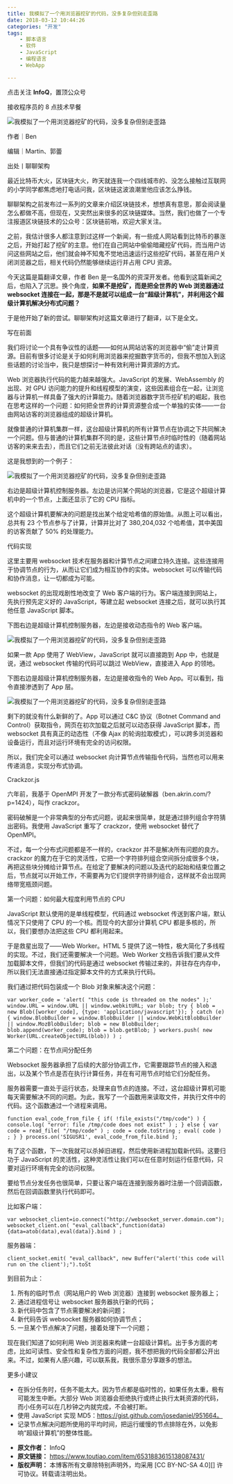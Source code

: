 ```yaml
---
title: 我模拟了一个用浏览器挖矿的代码，没多复杂但别走歪路
date: 2018-03-12 10:44:26
categories: "开发"
tags:
	- 脚本语言
	- 软件
	- JavaScript
	- 编程语言
	- WebApp

---
```


点击关注 **InfoQ**，置顶公众号

接收程序员的 8 点技术早餐

![我模拟了一个用浏览器挖矿的代码，没多复杂但别走歪路][YMUR-MFNU-FZ6J.jpg]

作者｜Ben

编辑｜Martin、郭蕾

出处丨聊聊架构

最近比特币大火，区块链大火，昨天就连我一个四线城市的、没怎么接触过互联网的小学同学都焦虑地打电话问我，区块链这波浪潮里他应该怎么挣钱。

聊聊架构之前发布过一系列的文章来介绍区块链技术，想想真有意思，那会阅读量怎么都做不高，但现在，又突然出来很多的区块链媒体。当然，我们也做了一个专注报道区块链技术的公众号：区块链前哨，欢迎大家关注。

之前，我估计很多人都注意到过这样一个新闻，有一些成人网站看到比特币的暴涨之后，开始打起了挖矿的主意。他们在自己网站中偷偷暗藏挖矿代码，而当用户访问这些网站之后，他们就会神不知鬼不觉地迅速运行这些挖矿代码，甚至在用户关闭浏览器之后，相关代码仍然能够继续运行并占用 CPU 资源。

今天这篇是篇翻译文章，作者 Ben 是一名国外的资深开发者。他看到这篇新闻之后，也陷入了沉思。换个角度，**如果不是挖矿，而是把全世界的 Web 浏览器通过 websocket 连接在一起，那是不是就可以组成一台“超级计算机”，并利用这个超级计算机解决分布式问题？**

于是他开始了新的尝试。聊聊架构对这篇文章进行了翻译，以下是全文。

写在前面

我们将讨论一个具有争议性的话题——如何从网站访客的浏览器中“偷”走计算资源。目前有很多讨论是关于如何利用浏览器来挖掘数字货币的，但我不想加入到这些话题的讨论当中，我只是想探讨一种有效利用计算资源的方式。

Web 浏览器执行代码的能力越来越强大。JavaScript 的发展、WebAssembly 的出现、对 GPU 访问能力的提升和线程模型的演变，这些因素组合在一起，让浏览器与计算机一样具备了强大的计算能力。随着浏览器数字货币挖矿机的崛起，我也在思考这样的一个问题：如何把全世界的计算资源整合成一个单独的实体——一台由网站访客的浏览器组成的超级计算机。

就像普通的计算机集群一样，这台超级计算机的所有计算节点在协调之下共同解决一个问题。但与普通的计算机集群不同的是，这些计算节点时临时性的（随着网站访客的来来去去），而且它们之前无法彼此对话（没有跨站点的请求）。

这是我想到的一个例子：

![我模拟了一个用浏览器挖矿的代码，没多复杂但别走歪路][EYN2-AEZJ-RJUB.jpg]

右边是超级计算机控制服务器。左边是访问某个网站的浏览器，它是这个超级计算机中的一个节点，上面还显示了它的 CPU 指标。

这个超级计算机要解决的问题是找出某个给定哈希值的原始值。从图上可以看出，总共有 23 个节点参与了计算，计算并比对了 380,204,032 个哈希值，其中美国的访客贡献了 50% 的处理能力。

代码实现

这里主要用 websocket 技术在服务器和计算节点之间建立持久连接。这些连接用于协调节点的行为，从而让它们成为相互协作的实体。websocket 可以传输代码和协作消息，让一切都成为可能。

websocket 的出现戏剧性地改变了 Web 客户端的行为。客户端连接到网站上，先执行预先定义好的 JavaScript，等建立起 websocket 连接之后，就可以执行其他任意 JavaScript 脚本。

下图右边是超级计算机控制服务器，左边是接收动态指令的 Web 客户端。

![我模拟了一个用浏览器挖矿的代码，没多复杂但别走歪路][ENM6-JU2E-6BY3.gif]

如果一款 App 使用了 WebView，JavaScript 就可以直接跑到 App 中，也就是说，通过 websocket 传输的代码可以跳过 WebView，直接进入 App 的领地。

下图右边是超级计算机控制服务器，左边是接收指令的 Web App。可以看到，指令直接渗透到了 App 层。

![我模拟了一个用浏览器挖矿的代码，没多复杂但别走歪路][NIVA-3IUR-YZBJ.gif]

剩下的就没有什么新鲜的了。App 可以通过 C&C 协议（Botnet Command and Control）获取指令，网页在初次加载之后就可以动态获得 JavaScript 脚本，而 websocket 具有真正的动态性（不像 Ajax 的轮询拉取模式），可以跨多浏览器和设备运行，而且对运行环境有完全的访问权限。

所以，我们完全可以通过 websocket 向计算节点传输指令代码，当然也可以用来传递消息，实现分布式协调。

Crackzor.js

六年前，我基于 OpenMPI 开发了一款分布式密码破解器（ben.akrin.com/?p=1424），叫作 crackzor。

密码破解是一个非常典型的分布式问题，说起来很简单，就是通过排列组合字符猜出密码。我使用 JavaScript 重写了 crackzor，使用 websocket 替代了 OpenMPI。

不过，每一个分布式问题都是不一样的，crackzor 并不是解决所有问题的良方。crackzor 的魔力在于它的灵活性，它把一个字符排列组合空间拆分成很多个块，再把这些块分摊给计算节点。在给定了要解决的问题以及迭代的起始和结束位置之后，节点就可以开始工作，不需要再为它们提供字符排列组合，这样就不会出现网络带宽瓶颈问题。

第一个问题：如何最大程度利用节点的 CPU

JavaScript 默认使用的是单线程模型，代码通过 websocket 传送到客户端，默认情况下只使用了 CPU 的一个核。而现今的大部分计算机 CPU 都是多核的，所以，我们要想办法把这些 CPU 都利用起来。

于是救星出现了——Web Worker。HTML 5 提供了这一特性，极大简化了多线程的实现。不过，我们还需要解决一个问题。Web Worker 文档告诉我们要从文件加载脚本文件，但我们的代码是通过 websocket 传输过来的，并驻存在内存中，所以我们无法直接通过指定脚本文件的方式来执行代码。

我们通过把代码包装成一个 Blob 对象来解决这个问题：

``````````
var worker_code = 'alert( "this code is threaded on the nodes" );' window.URL = window.URL || window.webkitURL; var blob; try { blob = new Blob([worker_code], {type: 'application/javascript'}); } catch (e) { window.BlobBuilder = window.BlobBuilder || window.WebKitBlobBuilder || window.MozBlobBuilder; blob = new BlobBuilder; blob.append(worker_code); blob = blob.getBlob; } workers.push( new Worker(URL.createObjectURL(blob)) ) ;
``````````

第二个问题：在节点间分配任务

Websocket 服务器承担了后续的大部分协调工作，它需要跟踪节点的接入和退出，以及某个节点是否在执行计算任务，并在有可用节点时给它们分配任务。

服务器需要一直处于运行状态，处理来自节点的连接。不过，这台超级计算机可能每天需要解决不同的问题。为此，我写了一个函数用来读取文件，并执行文件中的代码。这个函数通过一个进程来调用。

``````````
function eval_code_from_file { if( !file_exists("/tmp/code") ) { console.log( "error: file /tmp/code does not exist" ) ; } else { var code = read_file( "/tmp/code" ) ; code = code.toString ; eval( code ) ; } } process.on('SIGUSR1', eval_code_from_file.bind );
``````````

有了这个函数，下一次我就可以杀掉旧进程，然后使用新进程加载新代码。这要归功于 JavaScript 的灵活性，这种灵活性让我们可以在任意时刻运行任意代码，只要对运行环境有完全的访问权限。

要给节点分发任务也很简单，只要让客户端在连接到服务器时注册一个回调函数，然后在回调函数里执行代码即可。

比如客户端：

``````````
var websocket_client=io.connect("http://websocket_server.domain.com"); websocket_client.on( "eval_callback",function(data){data=atob(data),eval(data)}.bind ) ;
``````````

服务器端：

``````````
client_socket.emit( "eval_callback", new Buffer("alert('this code will run on the client');").toSt
``````````

到目前为止：

1.  所有的临时节点（网站用户的 Web 浏览器）连接到 websocket 服务器上；
2.  通过进程信号让 websocket 服务器执行新的代码；
3.  新代码中包含了节点需要解决的新问题；
4.  新代码告诉 websocket 服务器如何协调节点；
5.  一旦某个节点解决了问题，接着处理下一个问题；

现在我们知道了如何利用 Web 浏览器来构建一台超级计算机。出于多方面的考虑，比如可读性、安全性和复杂性方面的问题，我不想把我的代码全部都公开出来。不过，如果有人感兴趣，可以联系我，我很乐意分享跟多的想法。

更多小建议

 *  在拆分任务时，任务不能太大。因为节点都是临时性的，如果任务太重，极有可能发生中断。大部分 Web 浏览器会拒绝执行或终止执行太耗资源的代码，而小任务可以在几秒钟之内就完成，不会被打断。
 *  使用 JavaScript 实现 MD5：https://gist.github.com/josedaniel/951664。
 *  记录节点解决问题所使用的平均时间，把运行缓慢的节点排除在外，以免影响“超级计算机”的整体性能。


[YMUR-MFNU-FZ6J.jpg]: static/resources/crawler/YMUR-MFNU-FZ6J.jpg
[EYN2-AEZJ-RJUB.jpg]: static/resources/crawler/EYN2-AEZJ-RJUB.jpg
[ENM6-JU2E-6BY3.gif]: static/resources/crawler/ENM6-JU2E-6BY3.gif
[NIVA-3IUR-YZBJ.gif]: static/resources/crawler/NIVA-3IUR-YZBJ.gif
 *  **原文作者：** InfoQ
 *  **原文链接：** https://www.toutiao.com/item/6531883615138087431/
 *  **版权声明：** 本博客所有文章除特别声明外，均采用 [CC BY-NC-SA 4.0][] 许可协议。转载请注明出处。

